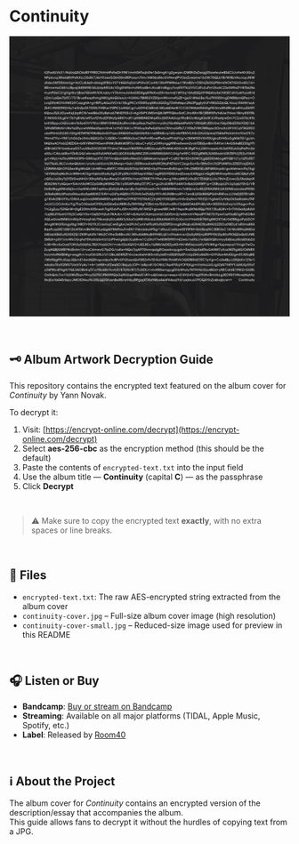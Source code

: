 # Continuity

![Album cover for Continuity](./continuity-cover-small.jpg)

&nbsp;

## 🗝️ Album Artwork Decryption Guide

This repository contains the encrypted text featured on the album cover for *Continuity* by Yann Novak.

To decrypt it:

1. Visit: [https://encrypt-online.com/decrypt](https://encrypt-online.com/decrypt)
2. Select **aes-256-cbc** as the encryption method (this should be the default)
3. Paste the contents of `encrypted-text.txt` into the input field
4. Use the album title — **Continuity** (capital **C**) — as the passphrase
5. Click **Decrypt**

&nbsp;

> ⚠️ Make sure to copy the encrypted text **exactly**, with no extra spaces or line breaks.

&nbsp;

## 💾 Files

- `encrypted-text.txt`: The raw AES-encrypted string extracted from the album cover
- `continuity-cover.jpg` – Full-size album cover image (high resolution)
- `continuity-cover-small.jpg` – Reduced-size image used for preview in this README

&nbsp;

## 🎧 Listen or Buy

- **Bandcamp**: [Buy or stream on Bandcamp](https://yannnovak.bandcamp.com/album/continuity)
- **Streaming**: Available on all major platforms (TIDAL, Apple Music, Spotify, etc.)
- **Label**: Released by [Room40](https://room40.org)

&nbsp;

## ℹ️ About the Project

The album cover for *Continuity* contains an encrypted version of the description/essay that accompanies the album.  
This guide allows fans to decrypt it without the hurdles of copying text from a JPG.
